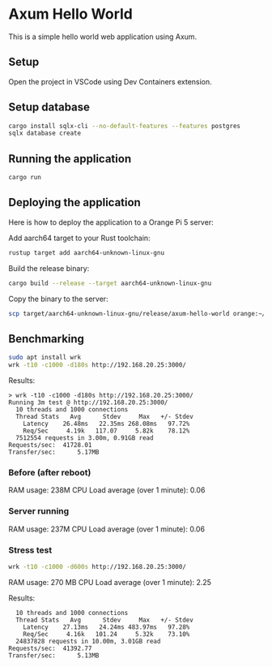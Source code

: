 # Axum Hello World

This is a simple hello world web application using Axum.

## Setup

Open the project in VSCode using Dev Containers extension.

## Setup database

```sh
cargo install sqlx-cli --no-default-features --features postgres
sqlx database create
```

## Running the application

```sh
cargo run
```

## Deploying the application

Here is how to deploy the application to a Orange Pi 5 server:

Add aarch64 target to your Rust toolchain:

```sh
rustup target add aarch64-unknown-linux-gnu
```

Build the release binary:

```sh
cargo build --release --target aarch64-unknown-linux-gnu
```

Copy the binary to the server:

```sh
scp target/aarch64-unknown-linux-gnu/release/axum-hello-world orange:~/axum-hello-world
```


## Benchmarking

```sh
sudo apt install wrk
wrk -t10 -c1000 -d180s http://192.168.20.25:3000/
```

Results:

```
> wrk -t10 -c1000 -d180s http://192.168.20.25:3000/
Running 3m test @ http://192.168.20.25:3000/
  10 threads and 1000 connections
  Thread Stats   Avg      Stdev     Max   +/- Stdev
    Latency    26.48ms   22.35ms 268.08ms   97.72%
    Req/Sec     4.19k   117.07     5.82k    78.12%
  7512554 requests in 3.00m, 0.91GB read
Requests/sec:  41728.01
Transfer/sec:      5.17MB
```

### Before (after reboot)

RAM usage: 238M
CPU Load average (over 1 minute): 0.06

### Server running

RAM usage: 237M
CPU Load average (over 1 minute): 0.06

### Stress test

```sh
wrk -t10 -c1000 -d600s http://192.168.20.25:3000/
```

RAM usage: 270 MB
CPU Load average (over 1 minute): 2.25

Results:

```
  10 threads and 1000 connections
  Thread Stats   Avg      Stdev     Max   +/- Stdev
    Latency    27.13ms   24.24ms 483.97ms   97.28%
    Req/Sec     4.16k   101.24     5.32k    73.10%
  24837828 requests in 10.00m, 3.01GB read
Requests/sec:  41392.77
Transfer/sec:      5.13MB
```
